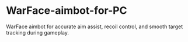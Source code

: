 # WarFace-aimbot-for-PC
WarFace aimbot for accurate aim assist, recoil control, and smooth target tracking during gameplay.
